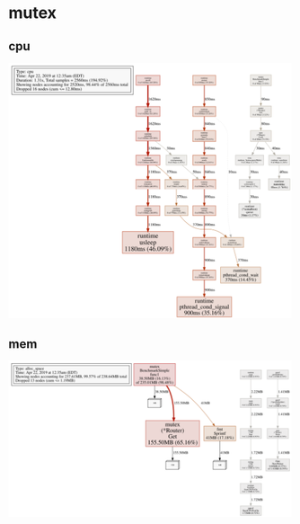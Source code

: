 # mutex

## cpu

<p align="center"><img src="cpu.svg"/></p>

## mem

<p align="center"><img src="mem.svg"/></p>
